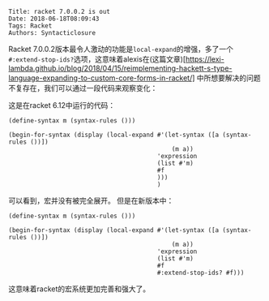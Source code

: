     Title: racket 7.0.0.2 is out
    Date: 2018-06-18T08:09:43
    Tags: Racket
    Authors: Syntacticlosure
Racket 7.0.0.2版本最令人激动的功能是`local-expand`的增强，多了一个`#:extend-stop-ids?`选项，这意味着alexis在(这篇文章)[https://lexi-lambda.github.io/blog/2018/04/15/reimplementing-hackett-s-type-language-expanding-to-custom-core-forms-in-racket/]
中所想要解决的问题不复存在，我们可以通过一段代码来观察变化： 

<!-- more -->

这是在racket 6.12中运行的代码： 

```
(define-syntax m (syntax-rules ()))

(begin-for-syntax (display (local-expand #'(let-syntax ([a (syntax-rules ())])
                                             (m a))
                                         'expression
                                         (list #'m)
                                         #f
                                         )))
                                         )
```

可以看到，宏并没有被完全展开。
但是在新版本中：
```
(define-syntax m (syntax-rules ()))

(begin-for-syntax (display (local-expand #'(let-syntax ([a (syntax-rules ())])
                                             (m a))
                                         'expression
                                         (list #'m)
                                         #f
                                         #:extend-stop-ids? #f)))
```
这意味着racket的宏系统更加完善和强大了。